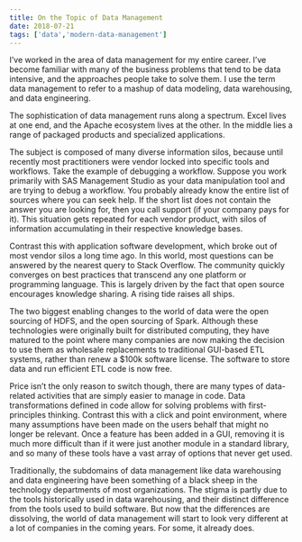 ```yaml
---
title: On the Topic of Data Management
date: 2018-07-21
tags: ['data','modern-data-management']
---
```


I’ve worked in the area of data management for my entire career. I’ve become familiar with many of the business problems that tend to be data intensive, and the approaches people take to solve them. I use the term data management to refer to a mashup of data modeling, data warehousing, and data engineering.

The sophistication of data management runs along a spectrum. Excel lives at one end, and the Apache ecosystem lives at the other. In the middle lies a range of packaged products and specialized applications.

The subject is composed of many diverse information silos, because until recently most practitioners were vendor locked into specific tools and workflows. Take the example of debugging a workflow. Suppose you work primarily with SAS Management Studio as your data manipulation tool and are trying to debug a workflow. You probably already know the entire list of sources where you can seek help. If the short list does not contain the answer you are looking for, then you call support (if your company pays for it). This situation gets repeated for each vendor product, with silos of information accumulating in their respective knowledge bases.

Contrast this with application software development, which broke out of most vendor silos a long time ago. In this world, most questions can be answered by the nearest query to Stack Overflow. The community quickly converges on best practices that transcend any one platform or programming language. This is largely driven by the fact that open source encourages knowledge sharing. A rising tide raises all ships.

The two biggest enabling changes to the world of data were the open sourcing of HDFS, and the open sourcing of Spark. Although these technologies were originally built for distributed computing, they have matured to the point where many companies are now making the decision to use them as wholesale replacements to traditional GUI-based ETL systems, rather than renew a $100k software license. The software to store data and run efficient ETL code is now free.

Price isn’t the only reason to switch though, there are many types of data-related activities that are simply easier to manage in code. Data transformations defined in code allow for solving problems with first-principles thinking. Contrast this with a click and point environment, where many assumptions have been made on the users behalf that might no longer be relevant. Once a feature has been added in a  GUI, removing it is much more difficult than if it were just another module in a standard library, and so many of these tools have a vast array of options that never get used.

Traditionally, the subdomains of data management like data warehousing and data engineering have been something of a black sheep in the technology departments of most organizations. The stigma is partly due to the tools historically used in data warehousing, and their distinct difference from the tools used to build software. But now that the differences are dissolving, the world of data management will start to look very different at a lot of companies in the coming years. For some, it already does.